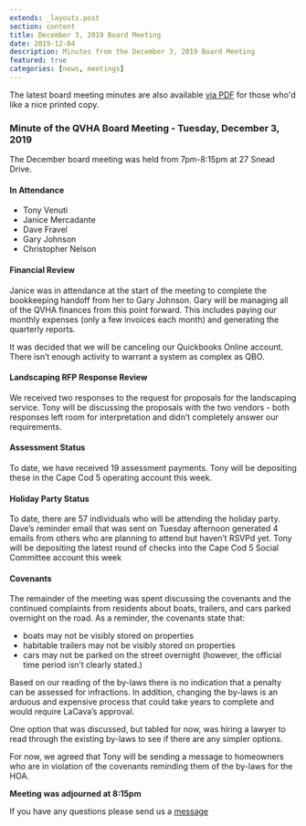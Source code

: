 ```yaml
---
extends: _layouts.post
section: content
title: December 3, 2019 Board Meeting
date: 2019-12-04
description: Minutes from the December 3, 2019 Board Meeting
featured: true
categories: [news, meetings]
---
```


The latest board meeting minutes are also available [via PDF](/assets/files/12032019-board-meeting.pdf) for those who'd like a nice printed copy.

### Minute of the QVHA Board Meeting - Tuesday, December 3, 2019

The December board meeting was held from 7pm-8:15pm at 27 Snead Drive.

#### In Attendance

-   Tony Venuti
-   Janice Mercadante
-   Dave Fravel
-   Gary Johnson
-   Christopher Nelson

#### Financial Review

Janice was in attendance at the start of the meeting to complete the bookkeeping handoff from her to Gary Johnson. Gary will be managing all of the QVHA finances from this point forward. This includes paying our monthly expenses (only a few invoices each month) and generating the quarterly reports.

It was decided that we will be canceling our Quickbooks Online account. There isn’t enough activity to warrant a system as complex as QBO.

#### Landscaping RFP Response Review

We received two responses to the request for proposals for the landscaping service. Tony will be discussing the proposals with the two vendors - both responses left room for interpretation and didn’t completely answer our requirements.

#### Assessment Status

To date, we have received 19 assessment payments. Tony will be depositing these in the Cape Cod 5 operating account this week.

#### Holiday Party Status

To date, there are 57 individuals who will be attending the holiday party. Dave’s reminder email that was sent on Tuesday afternoon generated 4 emails from others who are planning to attend but haven’t RSVPd yet. Tony will be depositing the latest round of checks into the Cape Cod 5 Social Committee account this week

#### Covenants

The remainder of the meeting was spent discussing the covenants and the continued complaints from residents about boats, trailers, and cars parked overnight on the road. As a reminder, the covenants state that:

-   boats may not be visibly stored on properties
-   habitable trailers may not be visibly stored on properties
-   cars may not be parked on the street overnight (however, the official time period isn’t clearly stated.)

Based on our reading of the by-laws there is no indication that a penalty can be assessed for infractions. In addition, changing the by-laws is an arduous and expensive process that could take years to complete and would require LaCava’s approval.

One option that was discussed, but tabled for now, was hiring a lawyer to read through the existing by-laws to see if there are any simpler options.

For now, we agreed that Tony will be sending a message to homeowners who are in violation of the covenants reminding them of the by-laws for the HOA.

**Meeting was adjourned at 8:15pm**

If you have any questions please send us a [message](/contact)
